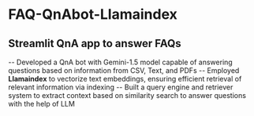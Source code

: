 # FAQ-QnAbot-Llamaindex
## Streamlit QnA app to answer FAQs

-- Developed a QnA bot with Gemini-1.5 model capable of answering questions based on information from CSV, Text, and PDFs
-- Employed **Llamaindex** to vectorize text embeddings, ensuring efficient retrieval of relevant information via indexing
-- Built a query engine and retriever system to extract context based on similarity search to answer questions with the help of LLM
